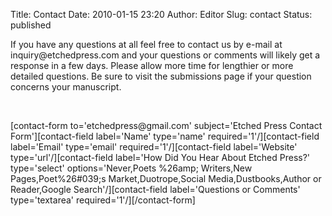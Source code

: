 Title: Contact
Date: 2010-01-15 23:20
Author: Editor
Slug: contact
Status: published

If you have any questions at all feel free to contact us by e-mail at inquiry\@etchedpress.com and your questions or comments will likely get a response in a few days. Please allow more time for lengthier or more detailed questions. Be sure to visit the submissions page if your question concerns your manuscript.

 

\[contact-form to='etchedpress\@gmail.com' subject='Etched Press Contact Form'\]\[contact-field label='Name' type='name' required='1'/\]\[contact-field label='Email' type='email' required='1'/\]\[contact-field label='Website' type='url'/\]\[contact-field label='How Did You Hear About Etched Press?' type='select' options='Never,Poets %26amp; Writers,New Pages,Poet%26\#039;s Market,Duotrope,Social Media,Dustbooks,Author or Reader,Google Search'/\]\[contact-field label='Questions or Comments' type='textarea' required='1'/\]\[/contact-form\]

 

 
